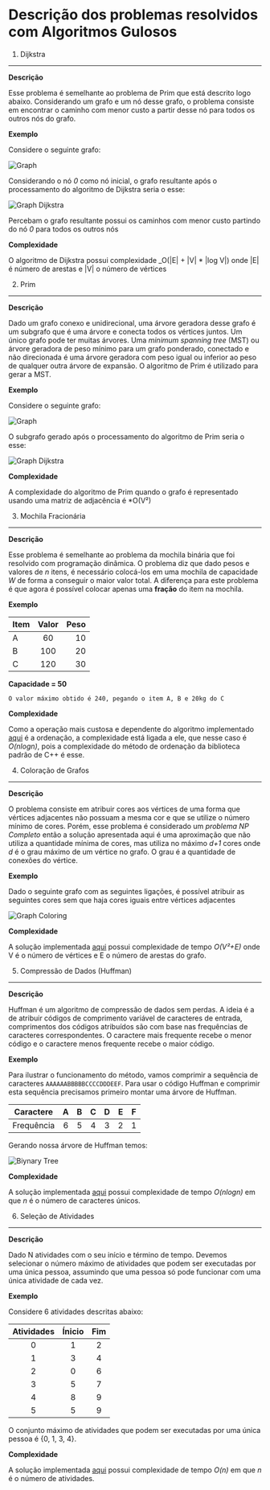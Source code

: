 # Descrição dos problemas resolvidos com **Algoritmos Gulosos**

1) Dijkstra
------

  **Descrição**
  
  Esse problema é semelhante ao problema de Prim que está descrito logo abaixo. Considerando um grafo e um nó desse grafo,
  o problema consiste em encontrar o caminho com menor custo a partir desse nó para todos os outros nós do grafo.

  **Exemplo**
  
  Considere o seguinte grafo:

  ![Graph](http://d1gjlxt8vb0knt.cloudfront.net//wp-content/uploads/Fig-11.jpg)

  Considerando o nó *0* como nó inicial, o grafo resultante após o processamento do algoritmo de Dijkstra seria o esse:

  ![Graph Dijkstra](http://d1gjlxt8vb0knt.cloudfront.net//wp-content/uploads/DIJ5.jpg)

  Percebam o grafo resultante possui os caminhos com menor custo partindo do nó *0* para todos os outros nós
  
  **Complexidade**

  O algoritmo de Dijkstra possui complexidade _O(|E| + |V| * |log V|) onde |E| é número de arestas e |V| o número de vértices



2) Prim
------

  **Descrição**

  Dado um grafo conexo e unidirecional, uma árvore geradora desse grafo é um subgrafo que é uma árvore e conecta todos os vértices juntos. Um único grafo pode ter muitas árvores. Uma _minimum spanning tree_ (MST) ou árvore geradora de peso mínimo para um grafo ponderado, conectado e não direcionada é uma árvore geradora com peso igual ou inferior ao peso de qualquer outra árvore de expansão. O algoritmo de Prim é utilizado para gerar a MST.

  **Exemplo**

  Considere o seguinte grafo:

  ![Graph](http://d1gjlxt8vb0knt.cloudfront.net//wp-content/uploads/Fig-11.jpg)

  O subgrafo gerado após o processamento do algoritmo de Prim seria o esse:

  ![Graph Dijkstra](http://d1gjlxt8vb0knt.cloudfront.net//wp-content/uploads/MST5.jpg)

  **Complexidade** 

  A complexidade do algoritmo de Prim quando o grafo é representado usando uma matriz de adjacência é *O(V²) 

3) Mochila Fracionária
------

  **Descrição**
  
  Esse problema é semelhante ao problema da mochila binária que foi resolvido com programação dinâmica. O problema diz que dado pesos e valores
  de *n* itens, é necessário colocá-los em uma mochila de capacidade *W* de forma a conseguir o maior valor total. A diferença para este problema
  é que agora é possível colocar apenas uma **fração** do item na mochila.
  
  **Exemplo**
  
| Item  | Valor | Peso  |
| ----- |:-----:| -----:|
| A     | 60    | 10    |
| B     | 100   | 20    |
| C     | 120   | 30    |

**Capacidade = 50**

`O valor máximo obtido é 240, pegando o item A, B e 20kg do C`

  **Complexidade**
  
  Como a operação mais custosa e dependente do algoritmo implementado [aqui](https://github.com/anjoshigor/lib-otimizacao/blob/master/src/fractional_knapsack.cpp)
  é a ordenação, a complexidade está ligada a ele, que nesse caso é *O(nlogn)*, pois a complexidade
  do método de ordenação da biblioteca padrão de C++ é esse.

4) Coloração de Grafos
------
  
  **Descrição**
  
  O problema consiste em atribuir cores aos vértices de uma forma que vértices adjacentes não possuam a mesma cor e que se utilize o 
  número mínimo de cores. Porém, esse problema é considerado um *problema NP Completo* então a solução apresentada aqui é uma aproximação
  que não utiliza a quantidade mínima de cores, mas utiliza no máximo *d+1* cores onde *d* é o grau máximo de um vértice no grafo. O grau
  é a quantidade de conexões do vértice.
  
  **Exemplo**

Dado o seguinte grafo com as seguintes ligações, é possível atribuir as seguintes cores sem que haja cores iguais entre vértices adjacentes

![Graph Coloring](http://d1gjlxt8vb0knt.cloudfront.net//wp-content/uploads/graph_coloring11-300x130.png)

  **Complexidade**

A solução implementada [aqui](https://github.com/anjoshigor/lib-otimizacao/blob/master/src/graph_coloring.cpp) possui complexidade de tempo *O(V²+E)* onde V é o número de
vértices e E o número de arestas do grafo.


5) Compressão de Dados (Huffman)
------

  **Descrição**
  
 Huffman é um algoritmo de compressão de dados sem perdas. A ideia é a de atribuir códigos de comprimento variável de caracteres de entrada, comprimentos dos códigos atribuídos são com base nas frequências de caracteres correspondentes. O caractere mais frequente recebe o menor código e o caractere menos frequente recebe o maior código.
  
  **Exemplo**

Para ilustrar o funcionamento do método, vamos comprimir a sequência de caracteres `AAAAAABBBBBCCCCDDDEEF`. Para usar o código Huffman e comprimir esta sequência precisamos primeiro montar uma árvore de Huffman.

| Caractere  |  A  |  B  |  C  |  D  |  E  |  F  |
|:----------:|:---:|:---:|:---:|:---:|:---:|:---:|
| Frequência |  6  |  5  |  4  |  3  |  2  |  1  |

Gerando nossa árvore de Huffman temos:

![Biynary Tree](https://upload.wikimedia.org/wikipedia/commons/2/20/Huffmanpasso6.png)

  **Complexidade**

A solução implementada [aqui](https://github.com/anjoshigor/lib-otimizacao/blob/master/src/huffman.cpp) possui complexidade de tempo *O(nlogn)* em que *n* é o número de caracteres únicos.
  
6) Seleção de Atividades
------

 **Descrição**

Dado N atividades com o seu início e término de tempo. Devemos selecionar o número máximo de atividades que podem ser executadas por uma única pessoa, assumindo que uma pessoa só pode funcionar com uma única atividade de cada vez.

 **Exemplo**
 
 Considere 6 atividades descritas abaixo:
 
| Atividades |  Ínicio  |    Fim   |
|:-------:|:--------:|:--------:|
| 0 | 1 | 2 |
| 1 | 3 | 4 |
| 2 | 0 | 6 |
| 3 | 5 | 7 |
| 4 | 8 | 9 |
| 5 | 5 | 9 |

O conjunto máximo de atividades que podem ser executadas por uma única pessoa é {0, 1, 3, 4}.

 **Complexidade**

A solução implementada [aqui](https://github.com/anjoshigor/lib-otimizacao/blob/master/src/activity_selection.cpp) possui complexidade de tempo *O(n)* em que *n* é o número de atividades.
